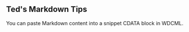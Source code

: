 Ted's Markdown Tips
------------

You can paste Markdown content into a snippet CDATA block in WDCML.


<!--HONumber=May16_HO4-->


